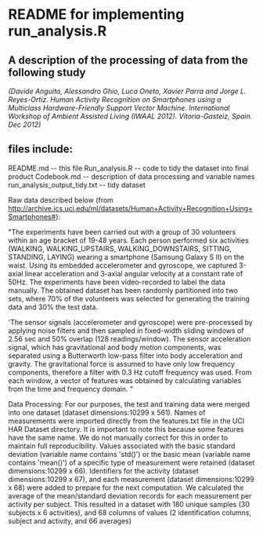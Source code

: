 README for implementing run_analysis.R
=================
A description of the processing of data from the following study
-----------------

*(Davide Anguita, Alessandro Ghio, Luca Oneto, Xavier Parra and Jorge L. Reyes-Ortiz. Human Activity Recognition on Smartphones using a Multiclass Hardware-Friendly Support Vector Machine. International Workshop of Ambient Assisted Living (IWAAL 2012). Vitoria-Gasteiz, Spain. Dec 2012)*

## files include:
README.md                    -- this file
Run_analysis.R               -- code to tidy the dataset into final product
Codebook.md                  -- description of data processing and variable names
run_analysis_output_tidy.txt -- tidy dataset



Raw data described below (from http://archive.ics.uci.edu/ml/datasets/Human+Activity+Recognition+Using+Smartphones#):

"The experiments have been carried out with a group of 30 volunteers within an age bracket of 19-48 years. Each person performed six activities (WALKING, WALKING_UPSTAIRS, WALKING_DOWNSTAIRS, SITTING, STANDING, LAYING) wearing a smartphone (Samsung Galaxy S II) on the waist. Using its embedded accelerometer and gyroscope, we captured 3-axial linear acceleration and 3-axial angular velocity at a constant rate of 50Hz. The experiments have been video-recorded to label the data manually. The obtained dataset has been randomly partitioned into two sets, where 70% of the volunteers was selected for generating the training data and 30% the test data. 

'The sensor signals (accelerometer and gyroscope) were pre-processed by applying noise filters and then sampled in fixed-width sliding windows of 2.56 sec and 50% overlap (128 readings/window). The sensor acceleration signal, which has gravitational and body motion components, was separated using a Butterworth low-pass filter into body acceleration and gravity. The gravitational force is assumed to have only low frequency components, therefore a filter with 0.3 Hz cutoff frequency was used. From each window, a vector of features was obtained by calculating variables from the time and frequency domain. "


Data Processing: For our purposes, the test and training data were merged into one dataset (dataset dimensions:10299 x 561). Names of measurements were imported directly from the features.txt file in the UCI HAR Dataset directory. It is important to note this because some features have the same name. We do not manually correct for this in order to maintain full reproducibility.  Values associated with the basic standard deviation (variable name contains 'std()') or the basic mean (variable name contains 'mean()') of a specific type of measurement were retained (dataset dimensions:10299 x 66). Identifiers for the activity (dataset dimensions:10299 x 67), and each measurement (dataset dimensions:10299 x 68) were added to prepare for the next computation.  We calculated the average of the mean/standard deviation records for each measurement per activity per subject. This resulted in a dataset with 180 unique samples (30 subjects x 6 activities), and 68 columns of values (2 identification columns, subject and activity, and 66 averages)